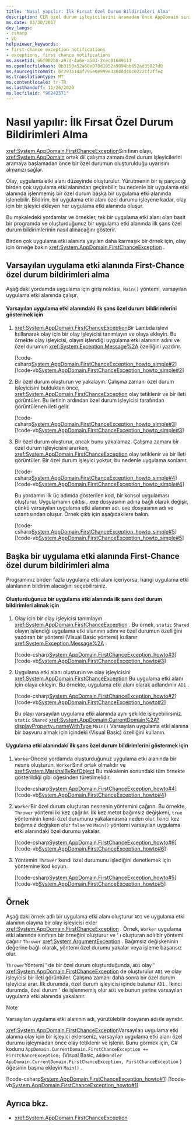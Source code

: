 ```yaml
---
title: 'Nasıl yapılır: İlk Fırsat Özel Durum Bildirimleri Alma'
description: CLR özel durum işleyicilerini aramadan önce AppDomain sınıfının FirstChanceException olayı aracılığıyla .NET 'teki ilk şans özel durum bildirimlerini alın.
ms.date: 03/30/2017
dev_langs:
- csharp
- vb
helpviewer_keywords:
- first-chance exception notifications
- exceptions, first chance notifications
ms.assetid: 66f002b8-a97d-4a6e-a503-2cec01689113
ms.openlocfilehash: 0b3150a52a68e078d1052a9894bb652ad35027d0
ms.sourcegitcommit: bc293b14af795e0e999e3304dd40c0222cf2ffe4
ms.translationtype: MT
ms.contentlocale: tr-TR
ms.lasthandoff: 11/26/2020
ms.locfileid: "96242571"
---
```

# <a name="how-to-receive-first-chance-exception-notifications"></a>Nasıl yapılır: İlk Fırsat Özel Durum Bildirimleri Alma

<xref:System.AppDomain.FirstChanceException>Sınıfının olayı, <xref:System.AppDomain> ortak dil çalışma zamanı özel durum işleyicilerini aramaya başlamadan önce bir özel durumun oluşturulduğu uyarısını almanızı sağlar.

 Olay, uygulama etki alanı düzeyinde oluşturulur. Yürütmenin bir iş parçacığı birden çok uygulama etki alanından geçirebilir, bu nedenle bir uygulama etki alanında işlenmemiş bir özel durum başka bir uygulama etki alanında işlenebilir. Bildirim, bir uygulama etki alanı özel durumu işleyene kadar, olay için bir işleyici ekleyen her uygulama etki alanında oluşur.

 Bu makaledeki yordamlar ve örnekler, tek bir uygulama etki alanı olan basit bir programda ve oluşturduğunuz bir uygulama etki alanında ilk şans özel durum bildirimlerinin nasıl alınacağını gösterir.

 Birden çok uygulama etki alanına yayılan daha karmaşık bir örnek için, olay için örneğe bakın <xref:System.AppDomain.FirstChanceException> .

## <a name="receiving-first-chance-exception-notifications-in-the-default-application-domain"></a>Varsayılan uygulama etki alanında First-Chance özel durum bildirimleri alma

 Aşağıdaki yordamda uygulama için giriş noktası, `Main()` yöntemi, varsayılan uygulama etki alanında çalışır.

#### <a name="to-demonstrate-first-chance-exception-notifications-in-the-default-application-domain"></a>Varsayılan uygulama etki alanındaki ilk şans özel durum bildirimlerini göstermek için

1. <xref:System.AppDomain.FirstChanceException>Bir Lambda işlevi kullanarak olay için bir olay işleyicisi tanımlayın ve olaya ekleyin. Bu örnekte olay işleyicisi, olayın işlendiği uygulama etki alanının adını ve özel durumun <xref:System.Exception.Message%2A> özelliğini yazdırır.

     [!code-csharp[System.AppDomain.FirstChanceException_howto_simple#2](../../../samples/snippets/csharp/VS_Snippets_CLR_System/system.appdomain.firstchanceexception_howto_simple/cs/example.cs#2)]
     [!code-vb[System.AppDomain.FirstChanceException_howto_simple#2](../../../samples/snippets/visualbasic/VS_Snippets_CLR_System/system.appdomain.firstchanceexception_howto_simple/vb/example.vb#2)]

2. Bir özel durum oluşturun ve yakalayın. Çalışma zamanı özel durum işleyicisini bulduktan önce, <xref:System.AppDomain.FirstChanceException> olay tetiklenir ve bir ileti görüntüler. Bu iletinin ardından özel durum işleyicisi tarafından görüntülenen ileti gelir.

     [!code-csharp[System.AppDomain.FirstChanceException_howto_simple#3](../../../samples/snippets/csharp/VS_Snippets_CLR_System/system.appdomain.firstchanceexception_howto_simple/cs/example.cs#3)]
     [!code-vb[System.AppDomain.FirstChanceException_howto_simple#3](../../../samples/snippets/visualbasic/VS_Snippets_CLR_System/system.appdomain.firstchanceexception_howto_simple/vb/example.vb#3)]

3. Bir özel durum oluşturur, ancak bunu yakalamaz. Çalışma zamanı bir özel durum işleyicisini ararken, <xref:System.AppDomain.FirstChanceException> olay tetiklenir ve bir ileti görüntüler. Bir özel durum işleyici yoktur, bu nedenle uygulama sonlanır.

     [!code-csharp[System.AppDomain.FirstChanceException_howto_simple#4](../../../samples/snippets/csharp/VS_Snippets_CLR_System/system.appdomain.firstchanceexception_howto_simple/cs/example.cs#4)]
     [!code-vb[System.AppDomain.FirstChanceException_howto_simple#4](../../../samples/snippets/visualbasic/VS_Snippets_CLR_System/system.appdomain.firstchanceexception_howto_simple/vb/example.vb#4)]

     Bu yordamın ilk üç adımda gösterilen kod, bir konsol uygulaması oluşturur. Uygulamanın çıktısı,. exe dosyasının adına bağlı olarak değişir, çünkü varsayılan uygulama etki alanının adı. exe dosyasının adı ve uzantısından oluşur. Örnek çıktı için aşağıdakilere bakın.

     [!code-csharp[System.AppDomain.FirstChanceException_howto_simple#5](../../../samples/snippets/csharp/VS_Snippets_CLR_System/system.appdomain.firstchanceexception_howto_simple/cs/example.cs#5)]
     [!code-vb[System.AppDomain.FirstChanceException_howto_simple#5](../../../samples/snippets/visualbasic/VS_Snippets_CLR_System/system.appdomain.firstchanceexception_howto_simple/vb/example.vb#5)]

## <a name="receiving-first-chance-exception-notifications-in-another-application-domain"></a>Başka bir uygulama etki alanında First-Chance özel durum bildirimleri alma

 Programınız birden fazla uygulama etki alanı içeriyorsa, hangi uygulama etki alanlarının bildirim alacağını seçebilirsiniz.

#### <a name="to-receive-first-chance-exception-notifications-in-an-application-domain-that-you-create"></a>Oluşturduğunuz bir uygulama etki alanında ilk şans özel durum bildirimleri almak için

1. Olay için bir olay işleyicisi tanımlayın <xref:System.AppDomain.FirstChanceException> . Bu örnek, `static` `Shared` olayın işlendiği uygulama etki alanının adını ve özel durumun özelliğini yazdıran bir yöntemi (Visual Basic yöntemi) kullanır <xref:System.Exception.Message%2A> .

     [!code-csharp[System.AppDomain.FirstChanceException_howto#3](../../../samples/snippets/csharp/VS_Snippets_CLR_System/system.appdomain.firstchanceexception_howto/cs/example.cs#3)]
     [!code-vb[System.AppDomain.FirstChanceException_howto#3](../../../samples/snippets/visualbasic/VS_Snippets_CLR_System/system.appdomain.firstchanceexception_howto/vb/example.vb#3)]

2. Uygulama etki alanı oluşturun ve olay işleyicisini <xref:System.AppDomain.FirstChanceException> Bu uygulama etki alanı için olaya ekleyin. Bu örnekte, uygulama etki alanı olarak adlandırılır `AD1` .

     [!code-csharp[System.AppDomain.FirstChanceException_howto#2](../../../samples/snippets/csharp/VS_Snippets_CLR_System/system.appdomain.firstchanceexception_howto/cs/example.cs#2)]
     [!code-vb[System.AppDomain.FirstChanceException_howto#2](../../../samples/snippets/visualbasic/VS_Snippets_CLR_System/system.appdomain.firstchanceexception_howto/vb/example.vb#2)]

     Bu olayı varsayılan uygulama etki alanında aynı şekilde işleyebilirsiniz. `static` `Shared` <xref:System.AppDomain.CurrentDomain%2A?displayProperty=nameWithType> `Main()` Varsayılan uygulama etki alanına bir başvuru almak için içindeki (Visual Basic) özelliğini kullanın.

#### <a name="to-demonstrate-first-chance-exception-notifications-in-the-application-domain"></a>Uygulama etki alanındaki ilk şans özel durum bildirimlerini göstermek için

1. `Worker`Önceki yordamda oluşturduğunuz uygulama etki alanında bir nesne oluşturun. `Worker`Sınıf ortak olmalıdır ve <xref:System.MarshalByRefObject> Bu makalenin sonundaki tüm örnekte gösterildiği gibi öğesinden türetilmelidir.

     [!code-csharp[System.AppDomain.FirstChanceException_howto#4](../../../samples/snippets/csharp/VS_Snippets_CLR_System/system.appdomain.firstchanceexception_howto/cs/example.cs#4)]
     [!code-vb[System.AppDomain.FirstChanceException_howto#4](../../../samples/snippets/visualbasic/VS_Snippets_CLR_System/system.appdomain.firstchanceexception_howto/vb/example.vb#4)]

2. `Worker`Bir özel durum oluşturan nesnenin yöntemini çağırın. Bu örnekte, `Thrower` yöntemi iki kez çağrılır. İlk kez metot bağımsız değişkeni, `true` yönteminin kendi özel durumunu yakalamasına neden olur. İkinci kez bağımsız değişken olur `false` ve `Main()` yöntemi varsayılan uygulama etki alanındaki özel durumu yakalar.

     [!code-csharp[System.AppDomain.FirstChanceException_howto#6](../../../samples/snippets/csharp/VS_Snippets_CLR_System/system.appdomain.firstchanceexception_howto/cs/example.cs#6)]
     [!code-vb[System.AppDomain.FirstChanceException_howto#6](../../../samples/snippets/visualbasic/VS_Snippets_CLR_System/system.appdomain.firstchanceexception_howto/vb/example.vb#6)]

3. Yöntemin `Thrower` kendi özel durumunu işlediğini denetlemek için yöntemine kod koyun.

     [!code-csharp[System.AppDomain.FirstChanceException_howto#5](../../../samples/snippets/csharp/VS_Snippets_CLR_System/system.appdomain.firstchanceexception_howto/cs/example.cs#5)]
     [!code-vb[System.AppDomain.FirstChanceException_howto#5](../../../samples/snippets/visualbasic/VS_Snippets_CLR_System/system.appdomain.firstchanceexception_howto/vb/example.vb#5)]

## <a name="example"></a>Örnek

 Aşağıdaki örnek adlı bir uygulama etki alanı oluşturur `AD1` ve uygulama etki alanının olayına bir olay işleyicisi ekler <xref:System.AppDomain.FirstChanceException> . Örnek, `Worker` uygulama etki alanında sınıfının bir örneğini oluşturur ve ' ı oluşturan adlı bir yöntemi çağırır `Thrower` <xref:System.ArgumentException> . Bağımsız değişkeninin değerine bağlı olarak, yöntemi özel durumu yakalar veya işleme başarısız olur.

 `Thrower`Yöntemi ' de bir özel durum oluşturduğunda, `AD1` olay ' <xref:System.AppDomain.FirstChanceException> de oluşturulur `AD1` ve olay işleyicisi bir ileti görüntüler. Çalışma zamanı daha sonra bir özel durum işleyicisi arar. İlk durumda, özel durum işleyicisi içinde bulunur `AD1` . İkinci durumda, özel durum ' de işlenmemiş olur `AD1` ve bunun yerine varsayılan uygulama etki alanında yakalanır.

> [!NOTE]
> Varsayılan uygulama etki alanının adı, yürütülebilir dosyanın adı ile aynıdır.

 <xref:System.AppDomain.FirstChanceException>Varsayılan uygulama etki alanına olay için bir işleyici eklerseniz, varsayılan uygulama etki alanı özel durumu işleymadan önce olay tetiklenir ve işlenir. Bunu görmek için, C# kodunu `AppDomain.CurrentDomain.FirstChanceException += FirstChanceException;` (Visual Basic, `AddHandler AppDomain.CurrentDomain.FirstChanceException, FirstChanceException` ) öğesinin başına ekleyin `Main()` .

 [!code-csharp[System.AppDomain.FirstChanceException_howto#1](../../../samples/snippets/csharp/VS_Snippets_CLR_System/system.appdomain.firstchanceexception_howto/cs/example.cs#1)]
 [!code-vb[System.AppDomain.FirstChanceException_howto#1](../../../samples/snippets/visualbasic/VS_Snippets_CLR_System/system.appdomain.firstchanceexception_howto/vb/example.vb#1)]

## <a name="see-also"></a>Ayrıca bkz.

- <xref:System.AppDomain.FirstChanceException>
